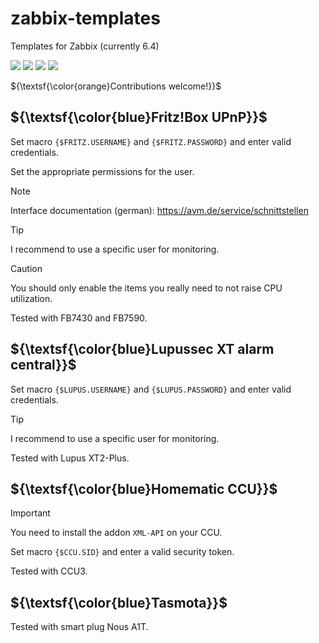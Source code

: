 # zabbix-templates
Templates for Zabbix (currently 6.4)

![](https://img.shields.io/static/v1?label=&message=AVM%20Fritz!Box&color=maroon)
![](https://img.shields.io/static/v1?label=&message=Lupussec%20XT&color=darkorange)
![](https://img.shields.io/static/v1?label=&message=Homematic%20CCU&color=navy)
![](https://img.shields.io/static/v1?label=&message=Tasmota&color=dodgerblue)

${\textsf{\color{orange}Contributions welcome!}}$

## ${\textsf{\color{blue}Fritz!Box UPnP}}$

Set macro ``{$FRITZ.USERNAME}`` and ``{$FRITZ.PASSWORD}`` and enter valid credentials.

Set the appropriate permissions for the user.

> [!Note]
> Interface documentation (german): https://avm.de/service/schnittstellen

> [!Tip]
> I recommend to use a specific user for monitoring.

> [!Caution]
> You should only enable the items you really need to not raise CPU utilization.

Tested with FB7430 and FB7590.

## ${\textsf{\color{blue}Lupussec XT alarm central}}$

Set macro ``{$LUPUS.USERNAME}`` and ``{$LUPUS.PASSWORD}`` and enter valid credentials.

> [!Tip]
> I recommend to use a specific user for monitoring.

Tested with Lupus XT2-Plus.

## ${\textsf{\color{blue}Homematic CCU}}$

> [!Important]
> You need to install the addon ``XML-API`` on your CCU.

Set macro ``{$CCU.SID}`` and enter a valid security token.

Tested with CCU3.

## ${\textsf{\color{blue}Tasmota}}$

Tested with smart plug Nous A1T.
